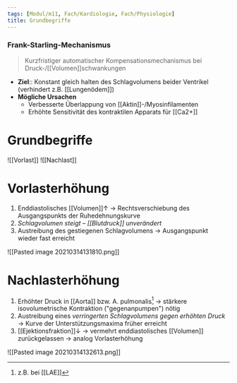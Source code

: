 ```yaml
---
tags: [Modul/m11, Fach/Kardiologie, Fach/Physiologie]
title: Grundbegriffe
---
```

### Frank-Starling-Mechanismus
> Kurzfristiger automatischer Kompensationsmechanismus bei Druck-/[[Volumen]]schwankungen

- **Ziel**:: Konstant gleich halten des Schlagvolumens beider Ventrikel (verhindert z.B. [[Lungenödem]])
- **Mögliche Ursachen**
	- Verbesserte Überlappung von [[Aktin]]-/Myosinfilamenten
	- Erhöhte Sensitivität des kontraktilen Apparats für [[Ca2+]]

# Grundbegriffe
![[Vorlast]]
![[Nachlast]]

# Vorlasterhöhung
1. Enddiastolisches [[Volumen]]↑ → Rechtsverschiebung des Ausgangspunkts der Ruhedehnungskurve
2. *Schlagvolumen steigt – [[Blutdruck]] unverändert*
3. Austreibung des gestiegenen Schlagvolumens → Ausgangspunkt wieder fast erreicht

![[Pasted image 20210314131810.png]]
# Nachlasterhöhung
1. Erhöhter Druck in [[Aorta]] bzw. A. pulmonalis[^1] → stärkere isovolumetrische Kontraktion ("gegenanpumpen") nötig
2. Austreibung eines *verringerten Schlagvolumens gegen erhöhten Druck* → Kurve der Unterstützungsmaxima früher erreicht
3. [[Ejektionsfraktion]]↓ → vermehrt enddiastolisches [[Volumen]] zurückgelassen → analog Vorlasterhöhung

![[Pasted image 20210314132613.png]]

[^1]: z.B. bei [[LAE]]